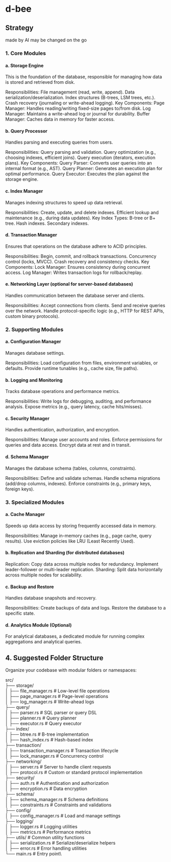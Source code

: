 # d-bee

## Strategy 
made by AI may be changed on the go

### 1. Core Modules

#### a. Storage Engine

This is the foundation of the database, responsible for managing how data is stored and retrieved from disk.

Responsibilities:
File management (read, write, append).
Data serialization/deserialization.
Index structures (B-trees, LSM trees, etc.).
Crash recovery (journaling or write-ahead logging).
Key Components:
Page Manager: Handles reading/writing fixed-size pages to/from disk.
Log Manager: Maintains a write-ahead log or journal for durability.
Buffer Manager: Caches data in memory for faster access.

#### b. Query Processor

Handles parsing and executing queries from users.

Responsibilities:
Query parsing and validation.
Query optimization (e.g., choosing indexes, efficient joins).
Query execution (iterators, execution plans).
Key Components:
Query Parser: Converts user queries into an internal format (e.g., AST).
Query Planner: Generates an execution plan for optimal performance.
Query Executor: Executes the plan against the storage engine.

#### c. Index Manager

Manages indexing structures to speed up data retrieval.

Responsibilities:
Create, update, and delete indexes.
Efficient lookup and maintenance (e.g., during data updates).
Key Index Types:
B-tree or B+ tree.
Hash indexes.
Secondary indexes.

#### d. Transaction Manager

Ensures that operations on the database adhere to ACID principles.

Responsibilities:
Begin, commit, and rollback transactions.
Concurrency control (locks, MVCC).
Crash recovery and consistency checks.
Key Components:
Lock Manager: Ensures consistency during concurrent access.
Log Manager: Writes transaction logs for rollback/replay.

#### e. Networking Layer (optional for server-based databases)

Handles communication between the database server and clients.

Responsibilities:
Accept connections from clients.
Send and receive queries over the network.
Handle protocol-specific logic (e.g., HTTP for REST APIs, custom binary protocols).

### 2. Supporting Modules

#### a. Configuration Manager

Manages database settings.

Responsibilities:
Load configuration from files, environment variables, or defaults.
Provide runtime tunables (e.g., cache size, file paths).

#### b. Logging and Monitoring

Tracks database operations and performance metrics.

Responsibilities:
Write logs for debugging, auditing, and performance analysis.
Expose metrics (e.g., query latency, cache hits/misses).

#### c. Security Manager

Handles authentication, authorization, and encryption.

Responsibilities:
Manage user accounts and roles.
Enforce permissions for queries and data access.
Encrypt data at rest and in transit.

#### d. Schema Manager

Manages the database schema (tables, columns, constraints).

Responsibilities:
Define and validate schemas.
Handle schema migrations (add/drop columns, indexes).
Enforce constraints (e.g., primary keys, foreign keys).

### 3. Specialized Modules

#### a. Cache Manager

Speeds up data access by storing frequently accessed data in memory.

Responsibilities:
Manage in-memory caches (e.g., page cache, query results).
Use eviction policies like LRU (Least Recently Used).

#### b. Replication and Sharding (for distributed databases)

Replication:
Copy data across multiple nodes for redundancy.
Implement leader-follower or multi-leader replication.
Sharding:
Split data horizontally across multiple nodes for scalability.

#### c. Backup and Restore

Handles database snapshots and recovery.

Responsibilities:
Create backups of data and logs.
Restore the database to a specific state.

#### d. Analytics Module (Optional)

For analytical databases, a dedicated module for running complex aggregations and analytical queries.

## 4. Suggested Folder Structure

Organize your codebase with modular folders or namespaces:

src/\
├── storage/\
│   ├── file_manager.rs       # Low-level file operations\
│   ├── page_manager.rs       # Page-level operations\
│   ├── log_manager.rs        # Write-ahead logs\
├── query/\
│   ├── parser.rs             # SQL parser or query DSL\
│   ├── planner.rs            # Query planner\
│   ├── executor.rs           # Query executor\
├── index/\
│   ├── btree.rs              # B-tree implementation\
│   ├── hash_index.rs         # Hash-based index\
├── transaction/\
│   ├── transaction_manager.rs # Transaction lifecycle\
│   ├── lock_manager.rs       # Concurrency control\
├── networking/\
│   ├── server.rs             # Server to handle client requests\
│   ├── protocol.rs           # Custom or standard protocol implementation\
├── security/\
│   ├── auth.rs               # Authentication and authorization\
│   ├── encryption.rs         # Data encryption\
├── schema/\
│   ├── schema_manager.rs     # Schema definitions\
│   ├── constraints.rs        # Constraints and validations\
├── config/\
│   ├── config_manager.rs     # Load and manage settings\
├── logging/\
│   ├── logger.rs             # Logging utilities\
│   ├── metrics.rs            # Performance metrics\
├── utils/                    # Common utility functions\
│   ├── serialization.rs      # Serialize/deserialize helpers\
│   ├── error.rs              # Error handling utilities\
└── main.rs                   # Entry point\
